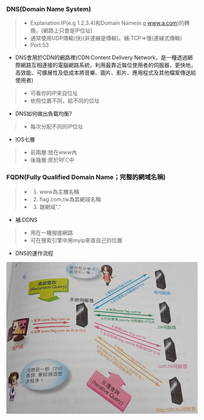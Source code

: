 ### DNS(Domain Name System)
>* Explanation:IP(e.g 1.2.3.4)和Domain Name(e.g www.a.com)的轉換。(網路上只會是IP位址)
>* 通常使用UDP傳輸(快)(非連線是傳輸)。補:TCP=>慢(連線式傳輸)
>* Port:53

* DNS會用於CDN的網路裡(CDN:Content Delivery Network，是一種透過網際網路互相連接的電腦網路系統，利用最靠近每位使用者的伺服器，更快地，高效能、可擴展性及低成本將音樂、圖片、影片、應用程式及其他檔案傳送給使用者)
>* 可看你的IP來自位址
>* 依照位置不同，給不同的位址

* DNS如何做出負載均衡?
>* 每次分配不同的IP位址

* IOS七層
>* 前兩層:放在www內
>* 後幾層:房於RFC中

### FQDN(Fully Qualified Domain Name；完整的網域名稱)
>* 1. www為主機名稱
>* 2. flag.com.tw為其網域名稱
>* 3. 跟網域"."
* 補:DDNS 
>* 用在一種撥接網路
>* 可在搜索引擎中用myip來查自己的位置

* DNS的運作流程
<img src="picture/DNS.jpg" width="600" height="400">
